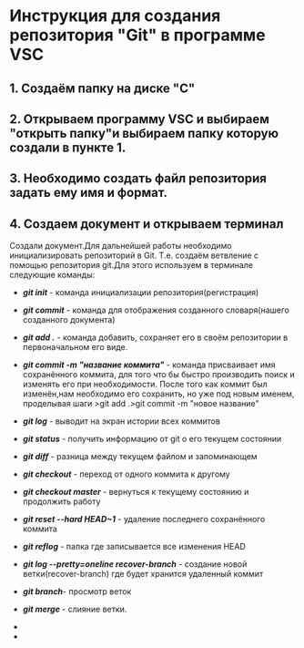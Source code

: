 # Инструкция для создания репозитория "Git" в программе VSC



## 1. Создаём папку на диске "С" 

## 2. Открываем программу VSC и выбираем "открыть папку"и выбираем папку которую создали в пункте 1.

## 3.  Необходимо создать файл репозитория задать ему имя и формат.

## 4.  Создаем документ  и открываем терминал
Создали документ.Для дальнейшей работы необходимо инициализировать репозиторий в Git. Т.е. создаём ветвление с помощью репозитория git.Для этого используем в терминале следующие команды:

* ***git init*** - команда инициализации репозитория(регистрация)

* ***git commit***  - команда для отображения созданного словаря(нашего созданного документа)

* ***git add .*** - команда добавить, сохраняет его в своём репозитории в первоначальном его виде.

* ***git commit -m "название коммита"*** - команда присваивает имя сохранённого коммита, для того что бы быстро производить поиск и изменять его при необходимости.
После того как коммит  был изменён,нам необходимо его сохранить, но уже под новым именем, проделывая шаги >git add .>git commit -m "новое название"

* ***git log*** - выводит на экран истории всех коммитов

*  ***git status*** - получить информацию от git о его текущем состоянии

*  ***git diff*** - разница между текущем файлом и запоминающем

*  ***git checkout*** - переход от одного коммита к другому

* ***git checkout master*** - вернуться к текущему состоянию и продолжить работу

* ***git reset --hard HEAD~1*** - удаление последнего сохранённого коммита

* ***git reflog*** - папка где записывается все изменения HEAD

* ***git log --pretty=oneline recover-branch*** - создание новой ветки(recover-branch) где будет хранится удаленный коммит

* ***git branch***- просмотр веток

* ***git merge*** - слияние ветки.

*






* 